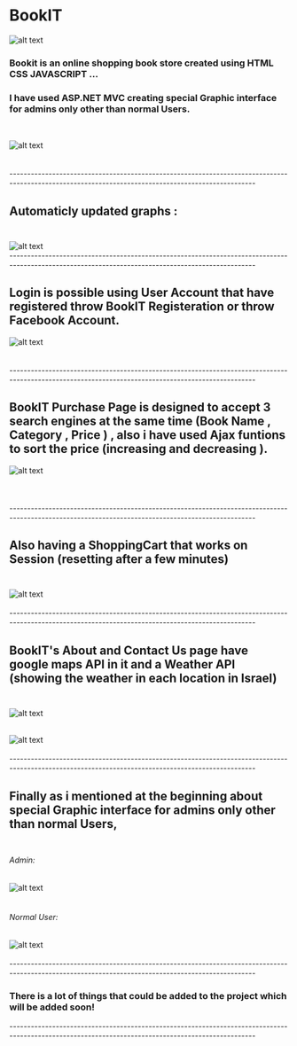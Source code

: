 # BookIT
![alt text](https://github.com/saeedshibli/BookIT/blob/master/BookItt/resources/Book_It_logo22.png)


### Bookit is an online shopping book store created using HTML CSS JAVASCRIPT ... 
### I have used ASP.NET MVC creating special Graphic interface for admins only other than normal Users. 


</br>

![alt text](https://github.com/saeedshibli/BookIT/blob/master/BookItt/resources/1PNG.PNG)
</br>
</br>
</br>
---------------------------------------------------------------------------------------------------------------------------------------------------</br>
## Automaticly updated graphs :  </br> </br>

![alt text](https://github.com/saeedshibli/BookIT/blob/master/BookItt/resources/2.PNG)
</br>
---------------------------------------------------------------------------------------------------------------------------------------------------</br>
## Login is possible using User Account that have registered throw BookIT Registeration or throw Facebook Account.  </br>
 
![alt text](https://github.com/saeedshibli/BookIT/blob/master/BookItt/resources/login.PNG)</br> </br>
</br>
---------------------------------------------------------------------------------------------------------------------------------------------------</br>
## BookIT Purchase Page is designed to accept 3 search engines at the same time (Book Name , Category , Price ) , also i have used Ajax funtions to sort the price (increasing and decreasing ).</br>


![alt text](https://github.com/saeedshibli/BookIT/blob/master/BookItt/resources/buying.PNG)</br> </br>
</br> </br>
---------------------------------------------------------------------------------------------------------------------------------------------------</br>
## Also having a ShoppingCart that works on Session (resetting after a few minutes)</br> </br>
![alt text](https://github.com/saeedshibli/BookIT/blob/master/BookItt/resources/cart.PNG)</br> </br>
---------------------------------------------------------------------------------------------------------------------------------------------------</br>
## BookIT's About and Contact Us page have google maps API in it and a Weather API (showing the weather in each location in Israel) </br> </br>

![alt text](https://github.com/saeedshibli/BookIT/blob/master/BookItt/resources/contactus.PNG)</br> </br>

![alt text](https://github.com/saeedshibli/BookIT/blob/master/BookItt/resources/about.PNG)</br> </br>
---------------------------------------------------------------------------------------------------------------------------------------------------</br>
## Finally as i mentioned at the beginning about special Graphic interface for admins only other than normal Users,</br> </br>

###### Admin:</br>
![alt text](https://github.com/saeedshibli/BookIT/blob/master/BookItt/resources/admin.PNG)</br> </br>
###### Normal User:</br>
![alt text](https://github.com/saeedshibli/BookIT/blob/master/BookItt/resources/normaluser.PNG)</br> </br>
---------------------------------------------------------------------------------------------------------------------------------------------------</br>
### There is a lot of things that could be added to the project which will be added soon! </br>
---------------------------------------------------------------------------------------------------------------------------------------------------</br>

